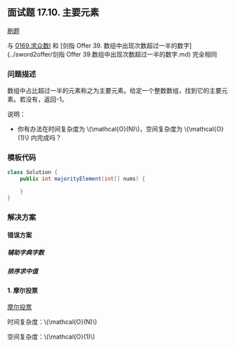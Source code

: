 <script src="https://cdn.bootcss.com/mathjax/2.7.7/MathJax.js?config=TeX-AMS-MML_HTMLorMML"></script>

## 面试题 17.10. 主要元素

[刷题](qu1710/solu/Solution.java)

与 [0169.求众数I](../leetcode/array/0169.求众数I.md) 和 [剑指 Offer 39. 数组中出现次数超过一半的数字](../sword2offer/剑指 Offer 39.数组中出现次数超过一半的数字.md) 完全相同

### 问题描述

数组中占比超过一半的元素称之为主要元素。给定一个整数数组，找到它的主要元素。若没有，返回-1。

说明：

* 你有办法在时间复杂度为 \\(\mathcal{O}(N)\\)，空间复杂度为 \\(\mathcal{O}(1)\\) 内完成吗？

### 模板代码

``` java
class Solution {
    public int majorityElement(int[] nums) {

    }
}
```

### 解决方案

#### 错误方案

##### 辅助字典字数

##### 排序求中值

#### 1. 摩尔投票

[摩尔投票](qu1710/solu1/Solution.java)

时间复杂度：\\(\mathcal{O}(N)\\)

空间复杂度：\\(\mathcal{O}(1)\\)
